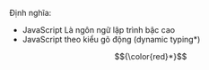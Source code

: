 Định nghĩa:
- JavaScript Là ngôn ngữ lập trình bậc cao
- JavaScript theo kiểu gõ động (dynamic typing*)

$${\color{red}*}$$
